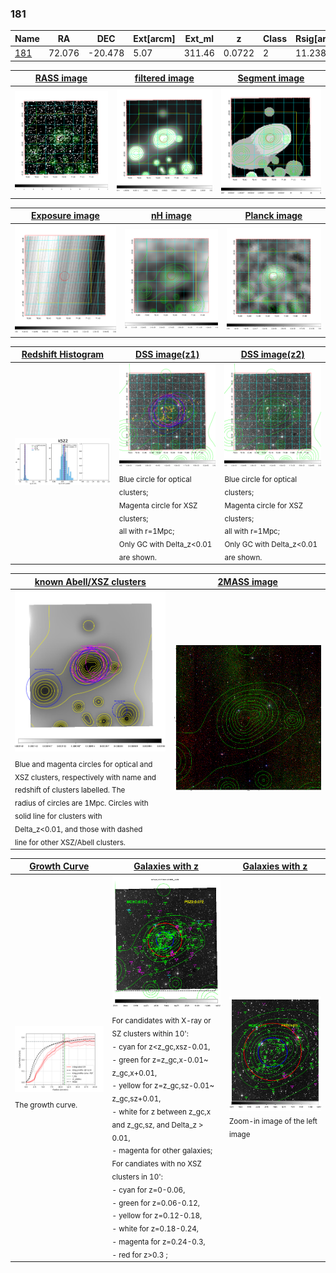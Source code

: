 <div STYLE="page-break-after: always;"></div>

### 181

|Name          |RA          |DEC      | Ext[arcm] | Ext_ml | z    | Class| Rsig[arcmin] | CRsig[c/s] | CR500[c/s] | R500[Mpc] |L500[erg/s]|F500[erg/s/cm^2]| M500[Msun]|Tx[keV]|beta|GC(XSZ,Delta_z<0.01)| GC(OPT,Delta_z<0.01)|GC|alias|
|--------------|------------|------------|---|---|-----------|--------|------|------|----|----|----|----|----|----|----|----|----|----|---|
|[181](script/181.md)     | 72.076       | -20.478       | 5.07    | 311.46   | 0.0722 | 2   | 11.238 |0.363 |0.361 |0.892 |8.335e+43 |6.551e-12 |2.158e+14 |3.520 |1.427 |Tar, |Wen, N, |Tar, |k522|

|[RASS image](../image/181/181_img.pdf)|[filtered image](../image/181/181_fil.pdf)|[Segment image](../image/181/181_seg.pdf)|
|-------------------|--------------------|-------------------|
| <img src="../image/181/181_img.png" width="300">  | <img src="../image/181/181_fil.png" width="300">   | <img src="../image/181/181_seg.png" width="300">  |

|[Exposure image](../image/181/181_mex.pdf)| [nH image](../image/181/181_nh.pdf)| [Planck image](../image/181/181_p.pdf)|
|-------------------|--------------------|-------------------|
|<img src="../image/181/181_mex.png" width="300">   | <img src="../image/181/181_nh.png" width="300">    | <img src="../image/181/181_p.png" width="300"> |

|[Redshift Histogram](../image/181/181_zg.pdf) | [DSS image(z1)](../image/181/181_dss_z1.pdf)      |  [DSS image(z2)](../image/181/181_dss_z2.pdf)    |
|-------------------|--------------------|-------------------|
|<img src="../image/181/181_zg.png" width="300"> |<img src="../image/181/181_dss_z1.png" width="300"> <sub><br>Blue circle for optical clusters; <br>Magenta circle for XSZ clusters; <br>all with r=1Mpc; <br>Only GC with Delta_z<0.01 are shown. </sub>| <img src="../image/181/181_dss_z2.png" width="300"><sub><br>Blue circle for optical clusters; <br>Magenta circle for XSZ clusters; <br>all with r=1Mpc; <br>Only GC with Delta_z<0.01 are shown. </sub> |

|[known Abell/XSZ clusters](../image/181/181_m.pdf) | [2MASS image](../image/181/181_2mass.pdf)      |
|-------------------|-------------------|
|<img src=../image/181/181_m.png width="300"> <sub><br>Blue and magenta circles for optical and <br>XSZ clusters, respectively with name and <br>redshift of clusters labelled. The <br>radius of circles are 1Mpc. Circles with <br>solid line for clusters with <br>Delta_z<0.01, and those with dashed <br>line for other XSZ/Abell clusters.        </sub>|<img src="../image/181/181_2mass.png" width="300">  |

|[Growth Curve](../image/181/181_gca_all.png) |[Galaxies with z](../image/181/181_opt_ned.pdf) |[Galaxies with z](../image/181/181_opt_ned_zoom.pdf) |
|-------------------|-------------------|-------------------|
| <img src="../image/181/181_gca_all.png" width="300"> <sub><br>The growth curve.</sub>| <img src=../image/181/181_opt_ned.png width="300"> <br><sub> For candidates with X-ray or SZ clusters within 10': <br> - cyan for z<z_gc,xsz-0.01, <br> - green for z=z_gc,x-0.01~ z_gc,x+0.01, <br> - yellow for z=z_gc,sz-0.01~ z_gc,sz+0.01, <br> - white for z between z_gc,x and z_gc,sz, and Delta_z > 0.01, <br> - magenta for other galaxies; <br>For candiates with no XSZ clusters in 10': <br> - cyan for z=0-0.06, <br> - green for z=0.06-0.12, <br> - yellow for z=0.12-0.18, <br> - white for z=0.18-0.24, <br> - magenta for z=0.24-0.3, <br> - red for z>0.3 ;  </sub>|<img src=../image/181/181_opt_ned_zoom.png width="300">  <br><sub> Zoom-in image of the left image</sub>|




